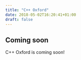 ```yaml
---
title: "C++ Oxford"
date: 2018-05-02T16:20:41+01:00
draft: false
---
```


## Coming soon

C++ Oxford is coming soon!
